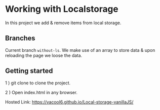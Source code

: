 
#  Working with Localstorage 

In this project we add & remove items from local storage.

## Branches
Current branch `without-ls`. We make use of an array to store data & upon reloading the page we loose the data. 

## Getting started

1 ) git clone to clone the project.

2 ) Open index.html in any browser. 


Hosted Link: https://vacool6.github.io/Local-storage-vanillaJS/
